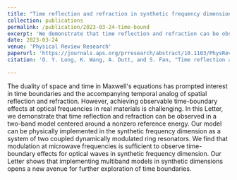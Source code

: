 ```yaml
---
title: "Time reflection and refraction in synthetic frequency dimension"
collection: publications
permalink: /publication/2023-03-24-time-bound
excerpt: 'We demonstrate that time reflection and refraction can be observed in a two-band model centered around a non-zero reference energy. Our model can be physically implemented as a system of two coupled dynamically-modulated ring resonators.'
date: 2023-03-24
venue: 'Physical Review Research'
paperurl: 'https://journals.aps.org/prresearch/abstract/10.1103/PhysRevResearch.5.L012046'
citation: 'O. Y. Long, K. Wang, A. Dutt, and S. Fan, "Time reflection and refraction in synthetic frequency dimension," <i>Physical Review Research<i> <b>5<b>, L012046 (2023).'

---
```


The duality of space and time in Maxwell's equations has prompted interest in time boundaries and the accompanying temporal analog of spatial reflection and refraction. However, achieving observable time-boundary effects at optical frequencies in real materials is challenging. In this Letter, we demonstrate that time reflection and refraction can be observed in a two-band model centered around a nonzero reference energy. Our model can be physically implemented in the synthetic frequency dimension as a system of two coupled dynamically modulated ring resonators. We find that modulation at microwave frequencies is sufficient to observe time-boundary effects for optical waves in synthetic frequency dimension. Our Letter shows that implementing multiband models in synthetic dimensions opens a new avenue for further exploration of time boundaries.
